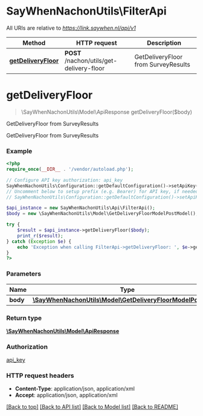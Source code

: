 # SayWhenNachonUtils\FilterApi

All URIs are relative to *https://link.saywhen.nl/api/v1*

Method | HTTP request | Description
------------- | ------------- | -------------
[**getDeliveryFloor**](FilterApi.md#getDeliveryFloor) | **POST** /nachon/utils/get-delivery-floor | GetDeliveryFloor from SurveyResults


# **getDeliveryFloor**
> \SayWhenNachonUtils\Model\ApiResponse getDeliveryFloor($body)

GetDeliveryFloor from SurveyResults

GetDeliveryFloor from SurveyResults

### Example
```php
<?php
require_once(__DIR__ . '/vendor/autoload.php');

// Configure API key authorization: api_key
SayWhenNachonUtils\Configuration::getDefaultConfiguration()->setApiKey('ApiKey', 'YOUR_API_KEY');
// Uncomment below to setup prefix (e.g. Bearer) for API key, if needed
// SayWhenNachonUtils\Configuration::getDefaultConfiguration()->setApiKeyPrefix('ApiKey', 'Bearer');

$api_instance = new SayWhenNachonUtils\Api\FilterApi();
$body = new \SayWhenNachonUtils\Model\GetDeliveryFloorModelPostModel(); // \SayWhenNachonUtils\Model\GetDeliveryFloorModelPostModel | GetDeliveryFloorModelPostModel

try {
    $result = $api_instance->getDeliveryFloor($body);
    print_r($result);
} catch (Exception $e) {
    echo 'Exception when calling FilterApi->getDeliveryFloor: ', $e->getMessage(), PHP_EOL;
}
?>
```

### Parameters

Name | Type | Description  | Notes
------------- | ------------- | ------------- | -------------
 **body** | [**\SayWhenNachonUtils\Model\GetDeliveryFloorModelPostModel**](../Model/GetDeliveryFloorModelPostModel.md)| GetDeliveryFloorModelPostModel |

### Return type

[**\SayWhenNachonUtils\Model\ApiResponse**](../Model/ApiResponse.md)

### Authorization

[api_key](../../README.md#api_key)

### HTTP request headers

 - **Content-Type**: application/json, application/xml
 - **Accept**: application/json, application/xml

[[Back to top]](#) [[Back to API list]](../../README.md#documentation-for-api-endpoints) [[Back to Model list]](../../README.md#documentation-for-models) [[Back to README]](../../README.md)

